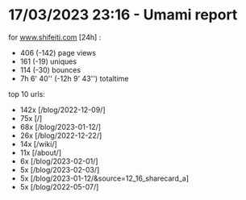 # 17/03/2023 23:16 - Umami report
for www.shifeiti.com [24h] :

 - 406 (-142) page views
 - 161 (-19) uniques
 - 114 (-30) bounces
 - 7h 6' 40'' (-12h 9' 43'') totaltime


top 10 urls:
 - 142x [/blog/2022-12-09/]
 - 75x [/]
 - 68x [/blog/2023-01-12/]
 - 26x [/blog/2022-12-22/]
 - 14x [/wiki/]
 - 11x [/about/]
 - 6x [/blog/2023-02-01/]
 - 5x [/blog/2023-02-03/]
 - 5x [/blog/2023-01-12/&source=12_16_sharecard_a]
 - 5x [/blog/2022-05-07/]



